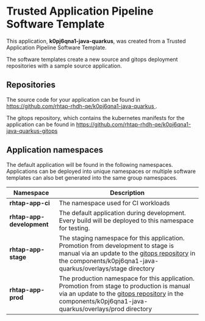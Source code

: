 # Trusted Application Pipeline Software Template

This application, **k0pj6qna1-java-quarkus**, was created from a Trusted Application Pipeline Software Template.

The software templates create a new source and gitops deployment repositories with a sample source application. 

## Repositories

The source code for your application can be found in [https://github.com/rhtap-rhdh-qe/k0pj6qna1-java-quarkus ](https://github.com/rhtap-rhdh-qe/k0pj6qna1-java-quarkus ).
 
The gitops repository, which contains the kubernetes manifests for the application can be found in 
[https://github.com/rhtap-rhdh-qe/k0pj6qna1-java-quarkus-gitops ](https://github.com/rhtap-rhdh-qe/k0pj6qna1-java-quarkus-gitops ) 

## Application namespaces 

The default application will be found in the following namespaces. Applications can be deployed into unique namespaces or multiple software templates can also bet generated into the same group namespaces.  

|  Namespace   |  Description   |  
| -------- | -------- |
| **rhtap-app-ci** | The namespace used for CI workloads |
| **rhtap-app-development** | The default application during development. Every build will be deployed to this namespace for testing. |
| **rhtap-app-stage** | The staging namespace for this application. Promotion from development to stage is manual via an update to the [gitops repository](https://github.com/rhtap-rhdh-qe/k0pj6qna1-java-quarkus-gitops ) in the components/k0pj6qna1-java-quarkus/overlays/stage directory |
| **rhtap-app-prod** | The production namespace for this application. Promotion from stage to production is manual via an update to the [gitops repository](https://github.com/rhtap-rhdh-qe/k0pj6qna1-java-quarkus-gitops ) in the components/k0pj6qna1-java-quarkus/overlays/prod directory |